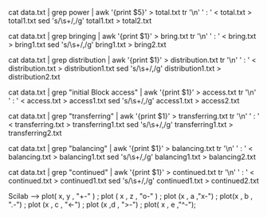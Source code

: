 cat data.txt | grep power | awk '{print $5}' > total.txt
tr '\n' ' : ' < total.txt > total1.txt
sed 's/\s\+/,/g' total1.txt > total2.txt

cat data.txt | grep bringing | awk '{print $1}' > bring.txt
tr '\n' ' : ' < bring.txt > bring1.txt
sed 's/\s\+/,/g' bring1.txt > bring2.txt

cat data.txt | grep distribution | awk '{print $1}' > distribution.txt
tr '\n' ' : ' < distribution.txt > distribution1.txt
sed 's/\s\+/,/g' distribution1.txt > distribution2.txt

cat data.txt | grep "initial Block access" | awk '{print $1}' > access.txt
tr '\n' ' : ' < access.txt > access1.txt
sed 's/\s\+/,/g' access1.txt > access2.txt

cat data.txt | grep "transferring" | awk '{print $1}' > transferring.txt
tr '\n' ' : ' < transferring.txt > transferring1.txt
sed 's/\s\+/,/g' transferring1.txt > transferring2.txt

cat data.txt | grep "balancing" | awk '{print $1}' > balancing.txt
tr '\n' ' : ' < balancing.txt > balancing1.txt
sed 's/\s\+/,/g' balancing1.txt > balancing2.txt

cat data.txt | grep "continued" | awk '{print $1}' > continued.txt
tr '\n' ' : ' < continued.txt > continued1.txt
sed 's/\s\+/,/g' continued1.txt > continued2.txt


Scilab
--> plot( x, y , "+-" ) ; plot ( x , z , "o-" ) ; plot (x , a ,"x-") ; plot(x , b , ".-") ; plot (x , c , "<-") ; plot (x ,d , ">-") ; plot( x , e ,"^-");
